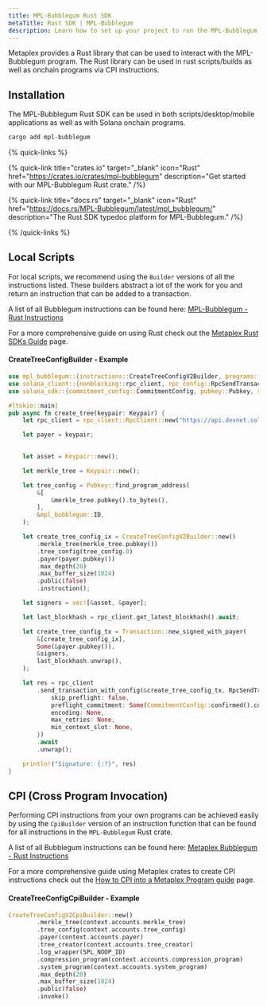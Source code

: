 ```yaml
---
title: MPL-Bubblegum Rust SDK
metaTitle: Rust SDK | MPL-Bubblegum
description: Learn how to set up your project to run the MPL-Bubblegum Rust SDK.
---
```


Metaplex provides a Rust library that can be used to interact with the MPL-Bubblegum program. The Rust library can be used in rust scripts/builds as well as onchain programs via CPI instructions.

## Installation

The MPL-Bubblegum Rust SDK can be used in both scripts/desktop/mobile applications as well as with Solana onchain programs.

```rust
cargo add mpl-bubblegum
```

{% quick-links %}

{% quick-link title="crates.io" target="_blank" icon="Rust" href="https://crates.io/crates/mpl-bubblegum" description="Get started with our MPL-Bubblegum Rust crate." /%}

{% quick-link title="docs.rs" target="_blank" icon="Rust" href="https://docs.rs/MPL-Bubblegum/latest/mpl_bubblegum/" description="The Rust SDK typedoc platform for MPL-Bubblegum." /%}

{% /quick-links %}

## Local Scripts

For local scripts, we recommend using the `Builder` versions of all the instructions listed. These builders abstract a lot of the work for you and return an instruction that can be added to a transaction.

A list of all Bubblegum instructions can be found here: [MPL-Bubblegum - Rust Instructions](https://docs.rs/mpl-bubblegum/latest/mpl_bubblegum/instructions/index.html)

For a more comprehensive guide on using Rust check out the [Metaplex Rust SDKs Guide](/guides/rust/metaplex-rust-sdks) page.

#### CreateTreeConfigBuilder - Example

```rust
use mpl_bubblegum::{instructions::CreateTreeConfigV2Builder, programs::{SPL_ACCOUNT_COMPRESSION_ID, SPL_NOOP_ID}};
use solana_client::{nonblocking::rpc_client, rpc_config::RpcSendTransactionConfig};
use solana_sdk::{commitment_config::CommitmentConfig, pubkey::Pubkey, signature::Keypair, signer::Signer, system_program, transaction::Transaction};

#[tokio::main]
pub async fn create_tree(keypair: Keypair) {
    let rpc_client = rpc_client::RpcClient::new("https://api.devnet.solana.com/".to_string());

    let payer = keypair;
        

    let asset = Keypair::new();

    let merkle_tree = Keypair::new();

    let tree_config = Pubkey::find_program_address(
        &[
            &merkle_tree.pubkey().to_bytes(),
        ],
        &mpl_bubblegum::ID,
    );

    let create_tree_config_ix = CreateTreeConfigV2Builder::new()
        .merkle_tree(merkle_tree.pubkey())
        .tree_config(tree_config.0)
        .payer(payer.pubkey())
        .max_depth(20)
        .max_buffer_size(1024)
        .public(false)
        .instruction();

    let signers = vec![&asset, &payer];

    let last_blockhash = rpc_client.get_latest_blockhash().await;

    let create_tree_config_tx = Transaction::new_signed_with_payer(
        &[create_tree_config_ix],
        Some(&payer.pubkey()),
        &signers,
        last_blockhash.unwrap(),
    );

    let res = rpc_client
        .send_transaction_with_config(&create_tree_config_tx, RpcSendTransactionConfig {
            skip_preflight: false,
            preflight_commitment: Some(CommitmentConfig::confirmed().commitment),
            encoding: None,
            max_retries: None,
            min_context_slot: None,
        })
        .await
        .unwrap();

    println!("Signature: {:?}", res)
}
```

## CPI (Cross Program Invocation)

Performing CPI instructions from your own programs can be achieved easily by using the `CpiBuilder` version of an instruction function that can be found for all instructions in the `MPL-Bubblegum` Rust crate.

A list of all Bubblegum instructions can be found here: [Metaplex Bubblegum - Rust Instructions](https://docs.rs/mpl-bubblegum/latest/mpl_bubblegum/instructions/index.html)

For a more comprehensive guide using Metaplex crates to create CPI instructions check out the [How to CPI into a Metaplex Program guide](/guides/rust/how-to-cpi-into-a-metaplex-program) page.

#### CreateTreeConfigCpiBuilder - Example

```rust
CreateTreeConfigV2CpiBuilder::new()
        .merkle_tree(context.accounts.merkle_tree)
        .tree_config(context.accounts.tree_config)
        .payer(context.accounts.payer)
        .tree_creator(context.accounts.tree_creator)
        .log_wrapper(SPL_NOOP_ID)
        .compression_program(context.accounts.compression_program)
        .system_program(context.accounts.system_program)
        .max_depth(20)
        .max_buffer_size(1024)
        .public(false)
        .invoke()
```